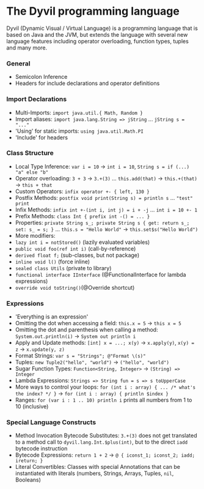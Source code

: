 The Dyvil programming language
==============================

Dyvil (Dynamic Visual / Virtual Language) is a programming language that is based on Java and the JVM, but extends the language with several new language features including operator overloading, function types, tuples and many more.

### General

- Semicolon Inference
- Headers for include declarations and operator definitions

### Import Declarations

- Multi-Imports: `import java.util.{ Math, Random }`
- Import aliases: `import java.lang.String => jString` ... `jString s = "..."`
- 'Using' for static imports: `using java.util.Math.PI`
- 'Include' for headers

### Class Structure

- Local Type Inference: `var i = 10` -> `int i = 10`, `String s = if (...) "a" else "b"`
- Operator overloading: `3 + 3` -> `3.+(3)` ... `this.add(that)` -> `this.+(that)` -> `this + that`
- Custom Operators: `infix operator +- { left, 130 }`
- Postfix Methods: `postfix void print(String s) = println s` ... `"test" print`
- Infix Methods: `infix int +-(int i, int j) = i + -j` ... `int i = 10 +- 1`
- Prefix Methods: `class Int { prefix int -() = ... }`
- Properties: `private String s_; private String s { get: return s_; set: s_ = s; }` ... `this.s = "Hello World"` -> `this.set$s("Hello World")`
- More modifiers:
 - `lazy int i = notStored()` (lazily evaluated variables)
 - `public void foo(ref int i)` (call-by-reference)
 - `derived float f;` (sub-classes, but not package)
 - `inline void l()` (force inline)
 - `sealed class Utils` (private to library)
 - `functional interface IInterface` (@FunctionalInterface for lambda expressions)
 - `override void toString()`(@Override shortcut)

### Expressions

- 'Everything is an expression'
- Omitting the dot when accessing a field: `this.x = 5` -> `this x = 5`
- Omitting the dot and parenthesis when calling a method: `System.out.println(i)` -> `System out println i`
- Apply and Update methods: `[int] x = ...; x(y)` -> `x.apply(y)`, `x(y) = z` -> `x.update(y, z)`
- Format Strings: `var s = "Strings"; @"Format \(s)"`
- Tuples: `new Tuple2("hello", "world")` -> `("hello", "world")`
- Sugar Function Types: `Function<String, Integer>` -> `(String) => Integer`
- Lambda Expressions: `Strings => String fun = s => s toUpperCase`
- More ways to control your loops: `for (int i : array) { ... /* what's the index? */ }` -> `for (int i : array) { println $index }`
- Ranges: `for (var i : 1 .. 10) println i` prints all numbers from 1 to 10 (inclusive)

### Special Language Constructs

- Method Invocation Bytecode Substitutes: `3.+(3)` does not get translated to a method call to `dyvil.lang.Int.$plus(int)`, but to the direct `iadd` bytecode instruction
- Bytecode Expressions: `return 1 + 2` -> `@ { iconst_1; iconst_2; iadd; ireturn; }`
- Literal Convertibles: Classes with special Annotations that can be instantiated with literals (numbers, Strings, Arrays, Tuples, `nil`, Booleans)
